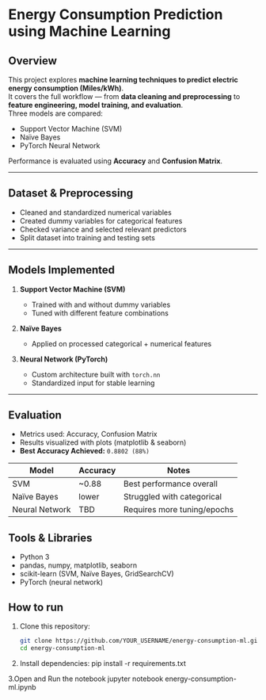 # Energy Consumption Prediction using Machine Learning
## Overview 

This project explores **machine learning techniques to predict electric energy consumption (Miles/kWh)**.  
It covers the full workflow — from **data cleaning and preprocessing** to **feature engineering, model training, and evaluation**.  
Three models are compared:

- Support Vector Machine (SVM)  
- Naïve Bayes  
- PyTorch Neural Network  

Performance is evaluated using **Accuracy** and **Confusion Matrix**.

---

## Dataset & Preprocessing
- Cleaned and standardized numerical variables  
- Created dummy variables for categorical features  
- Checked variance and selected relevant predictors  
- Split dataset into training and testing sets  

---

## Models Implemented
1. **Support Vector Machine (SVM)**  
   - Trained with and without dummy variables  
   - Tuned with different feature combinations  

2. **Naïve Bayes**  
   - Applied on processed categorical + numerical features  

3. **Neural Network (PyTorch)**  
   - Custom architecture built with `torch.nn`  
   - Standardized input for stable learning  

---

## Evaluation
- Metrics used: Accuracy, Confusion Matrix  
- Results visualized with plots (matplotlib & seaborn)  
- **Best Accuracy Achieved:** `0.8802 (88%)`  

| Model             | Accuracy | Notes                         |
|-------------------|----------|-------------------------------|
| SVM               | ~0.88    | Best performance overall      |
| Naïve Bayes       | lower    | Struggled with categorical    |
| Neural Network    | TBD      | Requires more tuning/epochs   |


## Tools & Libraries
- Python 3  
- pandas, numpy, matplotlib, seaborn  
- scikit-learn (SVM, Naïve Bayes, GridSearchCV)  
- PyTorch (neural network)  

## How to run

1. Clone this repository:
   ```bash
   git clone https://github.com/YOUR_USERNAME/energy-consumption-ml.git
   cd energy-consumption-ml
2. Install dependencies: 
   pip install -r requirements.txt
   
3.Open and Run the notebook
  jupyter notebook energy-consumption-ml.ipynb

